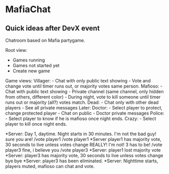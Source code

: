 MafiaChat
=========

Quick ideas after DevX event
----------------------------


Chatroom based on Mafia partygame.

Root view:
- Games running
- Games not started yet
- Create new game

Game views:
    Villager:
    - Chat with only public text showing
    - Vote and change vote until timer runs out, or majority votes same person.
    Mafioso:
    - Chat with public text showing
    - Private channel (same channel, only hidden from others, different color)
    - During night, vote to kill someone until timer runs out or majority (all?) votes match.
    Dead:
    - Chat only with other dead players
    - See all private messages
  Later:
    Doctor:
    - Select player to protect, change protected player
    - Chat on public
    - Doctor private messages
    Police:
    - Select player to know if he is mafioso once night ends.
    Crazy:
    - Select player to kill once night ends.


*Server: Day 1, daytime. Night starts in 30 minutes.
<player1> I'm not the bad guy!
<player2> sure you are!
<player3> /vote player1
<player2> /vote player1
*Server player1 has majority vote, 30 seconds to live unless votes change
<player1> REALLY! I'm not! 3 has to be!
<player1> /vote player3
<player2> fine, i believe you
<player2> /vote player3
*Server: player1 lost majority vote
*Server: player3 has majority vote, 30 seconds to live unless votes change
<player1> bye bye
*Server: player3 has been eliminated.
*Server: Nighttime starts, players muted, mafioso can chat and vote.